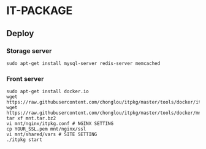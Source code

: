 IT-PACKAGE
======================

## Deploy

### Storage server
    sudo apt-get install mysql-server redis-server memcached

### Front server
    sudo apt-get install docker.io
    wget https://raw.githubusercontent.com/chonglou/itpkg/master/tools/docker/itpkg
    wget https://raw.githubusercontent.com/chonglou/itpkg/master/tools/docker/mnt.tar.bz2
    tar xf mnt.tar.bz2
    vi mnt/nginx/itpkg.conf # NGINX SETTING
    cp YOUR_SSL.pem mnt/nginx/ssl
    vi mnt/shared/vars # SITE SETTING
    ./itpkg start

